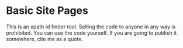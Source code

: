 # Basic Site Pages

This is an xpath id finder tool.
Selling the code to anyone in any way is prohibited.
You can use the code yourself.
If you are going to publish it somewhere, cite me as a quote.
